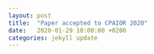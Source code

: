 ```yaml
---
layout: post
title:  "Paper accepted to CPAIOR 2020"
date:   2020-01-29 10:00:00 +0200
categories: jekyll update
---
```


